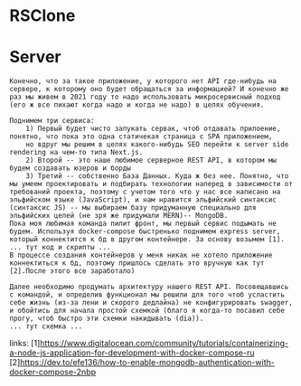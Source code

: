 # RSClone

# Server
    Конечно, что за такое приложение, у которого нет API где-нибудь на сервере, к которому оно будет обращаться за информацией? И конечно же раз мы живем в 2021 году то надо использовать микросервисный подход (его ж все пихают когда надо и когда не надо) в целях обучения.
    
    Поднимем три сервиса: 
        1) Первый будет чисто запукать сервак, чтоб отдавать прилоение, понятно, что пока это одна статичекая страница с SPA приложением, 
        но вдруг мы решим в целях какого-нибудь SEO перейти к server side rendering на чем-то типа Next.js.
        2) Второй -- это наше любимое серверное REST API, в котором мы будем создавать юзеров и борды
        3) Третий -- собственно База Данных. Куда ж без нее. Понятно, что мы умеем проектировать и подбирать технологии наперед в зависимости от требований проекта, поэтому с учетом того что у нас все написано на эльфийском языке (JavaScript), и нам нравится эльфийский синтаксис (синтаксис JS) -- мы выбираем базу придуманную специально для эльфийских целей (не зря же придумали MERN)-- MongoDB.
    Пока моя любимая команда пилит фронт, мы первый сервис подымать не будем. Используя docker-compose быстренько поднимем express server, который коннектится к бд в другом контейнере. За основу возьмем [1].
    ... тут код и скрипты ...
    В процессе создания контейнеров у меня никак не хотело приложение коннектиться к бд, поэтому пришлось сделать это вручную как тут [2].После этого все заработало)

    Далее необходимо продумать архитектуру нашего REST API. Посовещавшись с командой, и определив функционал мы решили для того чтоб усластить себе жизнь (из-за лени и скорого дедлайна) не конфигурировать swagger, и обойтись для начала простой схемкой (благо я когда-то посавил себе прогу, чтоб быстро эти схемки накидывать (dia)).
    ... тут схемка ... 


links:
[1]https://www.digitalocean.com/community/tutorials/containerizing-a-node-js-application-for-development-with-docker-compose-ru
[2]https://dev.to/efe136/how-to-enable-mongodb-authentication-with-docker-compose-2nbp